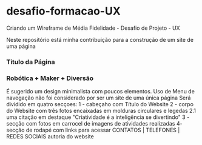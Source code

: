 # desafio-formacao-UX
Criando um Wireframe de Média Fidelidade - Desafio de Projeto - UX

Neste repositório está minha contribuição para a construção de um site de uma página

### Titulo da Página
### Robótica + Maker + Diversão

É sugerido um design minimalista com poucos elementos.
Uso de Menu de navegação não foi considerado por ser um site de uma única página
Será dividido em quatro secçoes:
1 - cabeçaho com Título do Website
2 - corpo do Website com três fotos encaixadas em molduras circulares e legedas
  2.1 uma citação em destaque "Criatividade é a inteligência se divertindo"
3 - secção com fotos em carrocel de imagens de atividades realizadas
4- secção de rodapé com links para acessar CONTATOS | TELEFONES | REDES SOCIAIS autoria do website



